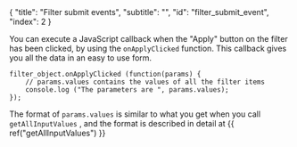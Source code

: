 <meta>
{
	"title": "Filter submit events",
	"subtitle": "",
	"id": "filter_submit_event",
	"index": 2
}
</meta>

You can execute a JavaScript callback when the "Apply" button on the filter has been clicked, by using the `onApplyClicked` function. This callback gives you all the data in an easy to use form.

~~~
filter_object.onApplyClicked (function(params) {
	// params.values contains the values of all the filter items
	console.log ("The parameters are ", params.values);
});
~~~

The format of `params.values` is similar to what you get when you call `getAllInputValues` , and the format is described in detail at {{ ref("getAllInputValues") }}